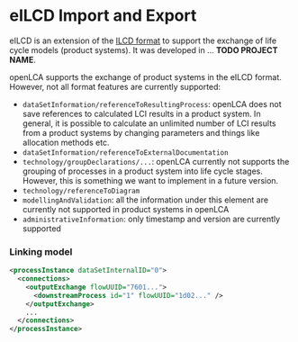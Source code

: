 # eILCD Import and Export
eILCD is an extension of the [ILCD format](http://eplca.jrc.ec.europa.eu/LCDN/developer.xhtml)
to support the exchange of life cycle models (product systems). It was developed
in ... **TODO PROJECT NAME**.

openLCA supports the exchange of product systems in the eILCD format. However,
not all format features are currently supported:

* `dataSetInformation/referenceToResultingProcess`:
  openLCA does not save references to calculated LCI results in a product system.
  In general, it is possible to calculate an unlimited number of LCI results from
  a product systems by changing parameters and things like allocation methods etc.
* `dataSetInformation/referenceToExternalDocumentation`
* `technology/groupDeclarations/...`:
  openLCA currently not supports the grouping of processes in a product system
  into life cycle stages. However, this is something we want to implement in a
  future version.
* `technology/referenceToDiagram`
* `modellingAndValidation`: all the information under this element are currently
  not supported in product systems in openLCA
* `administrativeInformation`: only timestamp and version are currently supported

### Linking model
```xml
<processInstance dataSetInternalID="0">
  <connections>
    <outputExchange flowUUID="7601...">
      <downstreamProcess id="1" flowUUID="1d02..." />
    </outputExchange>
    ...
  </connections>
</processInstance>
```